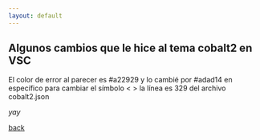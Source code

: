 ```yaml
---
layout: default
---
```


## Algunos cambios que le hice al tema cobalt2 en VSC

El color de error al parecer es #a22929 y lo cambié por #adad14 en específico para cambiar el símbolo < > la línea es 329 del archivo cobalt2.json

_yay_

[back](./)
